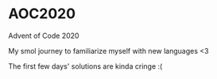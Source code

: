 # AOC2020
Advent of Code 2020  
  
My smol journey to familiarize myself with new languages <3  
  
The first few days' solutions are kinda cringe :(